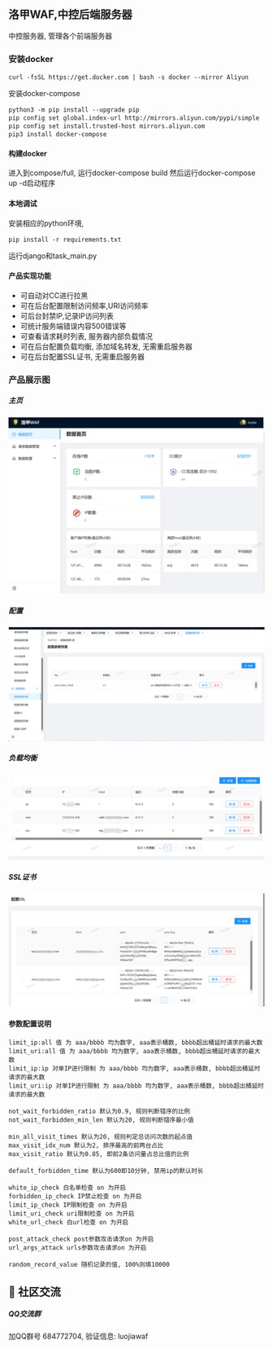 ## 洛甲WAF,中控后端服务器
中控服务器, 管理各个前端服务器

### 安装docker
```
curl -fsSL https://get.docker.com | bash -s docker --mirror Aliyun
```
安装docker-compose
```
python3 -m pip install --upgrade pip
pip config set global.index-url http://mirrors.aliyun.com/pypi/simple
pip config set install.trusted-host mirrors.aliyun.com
pip3 install docker-compose
```

#### 构建docker
进入到compose/full, 运行docker-compose build
然后运行docker-compose up -d启动程序

#### 本地调试
安装相应的python环境,
```
pip install -r requirements.txt
```
运行django和task_main.py

#### 产品实现功能
- 可自动对CC进行拉黑
- 可在后台配置限制访问频率,URI访问频率
- 可后台封禁IP,记录IP访问列表
- 可统计服务端错误内容500错误等
- 可查看请求耗时列表, 服务器内部负载情况
- 可在后台配置负载均衡, 添加域名转发, 无需重启服务器
- 可在后台配置SSL证书, 无需重启服务器


### 产品展示图
##### 主页
![](./screenshot/main.png)
##### 配置
![](./screenshot/config.png)
##### 负载均衡
![](./screenshot/upstream.png)
##### SSL证书
![](./screenshot/ssl.png)


#### 参数配置说明
```
limit_ip:all 值 为 aaa/bbbb 均为数字, aaa表示桶数, bbbb超出桶延时请求的最大数
limit_uri:all 值 为 aaa/bbbb 均为数字, aaa表示桶数, bbbb超出桶延时请求的最大数
limit_ip:ip 对单IP进行限制 为 aaa/bbbb 均为数字, aaa表示桶数, bbbb超出桶延时请求的最大数
limit_uri:ip 对单IP进行限制 为 aaa/bbbb 均为数字, aaa表示桶数, bbbb超出桶延时请求的最大数

not_wait_forbidden_ratio 默认为0.9, 规则判断错序的比例
not_wait_forbidden_min_len 默认为20, 规则判断错序最小值

min_all_visit_times 默认为20, 规则判定总访问次数的起点值
max_visit_idx_num 默认为2, 排序最高的前两台占比
max_visit_ratio 默认为0.85, 即前2条访问量占总比值的比例

default_forbidden_time 默认为600即10分钟, 禁用ip的默认时长

white_ip_check 白名单检查 on 为开启
forbidden_ip_check IP禁止检查 on 为开启
limit_ip_check IP限制检查 on 为开启
limit_uri_check uri限制检查 on 为开启
white_url_check 白url检查 on 为开启

post_attack_check post参数攻击请求on 为开启
url_args_attack urls参数攻击请求on 为开启

random_record_value 随机记录的值, 100%则填10000
```

## 💬 社区交流

##### QQ交流群

加QQ群号 684772704, 验证信息: luojiawaf
